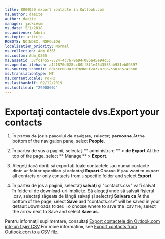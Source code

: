 ```yaml
---
title: 8000020 export contacte în Outlook.com
ms.author: daeite
author: daeite
manager: jackiesm
ms.date: 5/1/2018
ms.audience: Admin
ms.topic: article
ROBOTS: NOINDEX, NOFOLLOW
localization_priority: Normal
ms.collection: Adm_O365
ms.custom: Adm_O365
ms.assetid: 37fc1455-7324-4c76-9a94-085a45e94c51
ms.openlocfilehash: a131870d028cc80ff8f1e4543555ab931eb09397
ms.sourcegitcommit: dd43cc0a9470f98b8ef2a3787c823801d674c666
ms.translationtype: MT
ms.contentlocale: ro-RO
ms.lasthandoff: 02/12/2019
ms.locfileid: "29908607"
---
```

# <a name="export-your-contacts"></a><span data-ttu-id="39040-102">Exportaţi contactele dvs.</span><span class="sxs-lookup"><span data-stu-id="39040-102">Export your contacts</span></span>

1. <span data-ttu-id="39040-103">În partea de jos a panoului de navigare, selectaţi **persoane**.</span><span class="sxs-lookup"><span data-stu-id="39040-103">At the bottom of the navigation pane, select **People**.</span></span>
    
2. <span data-ttu-id="39040-104">În partea de sus a paginii, selectaţi \*\* administrare \*\* \> **de Export**.</span><span class="sxs-lookup"><span data-stu-id="39040-104">At the top of the page, select \*\* Manage \*\* \> **Export**.</span></span>
    
3. <span data-ttu-id="39040-105">Alegeţi dacă doriţi să exportaţi toate contactele sau numai contacte dintr-un folder specifice şi selectaţi **Export**.</span><span class="sxs-lookup"><span data-stu-id="39040-105">Choose if you want to export all contacts or only contacts from a specific folder and select **Export**.</span></span> 
    
4. <span data-ttu-id="39040-p101">În partea de jos a paginii, selectaţi **salvaţi** şi "contacts.csv" va fi salvat în folderul de download-uri implicite. Să alegeţi unde să salvaţi fişierul .csv, selectaţi săgeata de lângă salvaţi şi selectaţi **Salvare ca**.</span><span class="sxs-lookup"><span data-stu-id="39040-p101">At the bottom of the page, select **Save** and "contacts.csv" will be saved in your default Downloads folder. To choose where to save the .csv file, select the arrow next to Save and select **Save as**.</span></span> 
    
<span data-ttu-id="39040-108">Pentru informaţii suplimentare, consultaţi [Export contactele din Outlook.com într-un fişier CSV](https://go.microsoft.com/fwlink/p/?linkid=873137).</span><span class="sxs-lookup"><span data-stu-id="39040-108">For more information, see [Export contacts from Outlook.com to a CSV file](https://go.microsoft.com/fwlink/p/?linkid=873137).</span></span>
  

